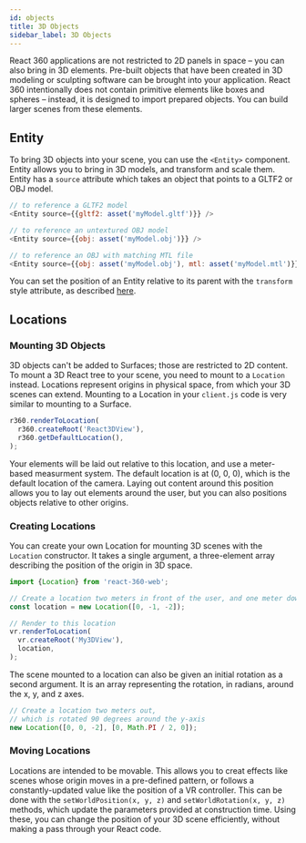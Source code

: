 ```yaml
---
id: objects
title: 3D Objects
sidebar_label: 3D Objects
---
```


React 360 applications are not restricted to 2D panels in space – you can also bring in 3D elements. Pre-built objects that have been created in 3D modeling or sculpting software can be brought into your application. React 360 intentionally does not contain primitive elements like boxes and spheres – instead, it is designed to import prepared objects. You can build larger scenes from these elements.

## Entity

To bring 3D objects into your scene, you can use the `<Entity>` component. Entity allows you to bring in 3D models, and transform and scale them. Entity has a `source` attribute which takes an object that points to a GLTF2 or OBJ model.

```js
// to reference a GLTF2 model
<Entity source={{gltf2: asset('myModel.gltf')}} />

// to reference an untextured OBJ model
<Entity source={{obj: asset('myModel.obj')}} />

// to reference an OBJ with matching MTL file
<Entity source={{obj: asset('myModel.obj'), mtl: asset('myModel.mtl')}} />
```

You can set the position of an Entity relative to its parent with the `transform` style attribute, as described [here](/react-360/docs/layout.html).

## Locations

### Mounting 3D Objects

3D objects can't be added to Surfaces; those are restricted to 2D content. To mount a 3D React tree to your scene, you need to mount to a `Location` instead. Locations represent origins in physical space, from which your 3D scenes can extend. Mounting to a Location in your `client.js` code is very similar to mounting to a Surface.

```js
r360.renderToLocation(
  r360.createRoot('React3DView'),
  r360.getDefaultLocation(),
);
```

Your elements will be laid out relative to this location, and use a meter-based measurment system. The default location is at (0, 0, 0), which is the default location of the camera. Laying out content around this position allows you to lay out elements around the user, but you can also positions objects relative to other origins.

### Creating Locations

You can create your own Location for mounting 3D scenes with the `Location` constructor. It takes a single argument, a three-element array describing the position of the origin in 3D space.

```js
import {Location} from 'react-360-web';

// Create a location two meters in front of the user, and one meter down
const location = new Location([0, -1, -2]);

// Render to this location
vr.renderToLocation(
  vr.createRoot('My3DView'),
  location,
);
```

The scene mounted to a location can also be given an initial rotation as a second argument. It is an array representing the rotation, in radians, around the x, y, and z axes.

```js
// Create a location two meters out,
// which is rotated 90 degrees around the y-axis
new Location([0, 0, -2], [0, Math.PI / 2, 0]);
```

### Moving Locations

Locations are intended to be movable. This allows you to creat effects like scenes whose origin moves in a pre-defined pattern, or follows a constantly-updated value like the position of a VR controller. This can be done with the `setWorldPosition(x, y, z)` and `setWorldRotation(x, y, z)` methods, which update the parameters provided at construction time. Using these, you can change the position of your 3D scene efficiently, without making a pass through your React code.
